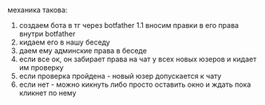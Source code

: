 механика такова: 
1) создаем бота в тг через botfather
1.1 вносим правки в его права внутри botfather
2) кидаем его в нашу беседу
3) даем ему админские права в беседе
4) если все ок, он забирает права на чат у всех новых юзеров и кидает им проверку
5) если проверка пройдена - новый юзер допускается к чату
6) если нет - можно кикнуть либо просто оставить окно и ждать пока кликнет по нему

